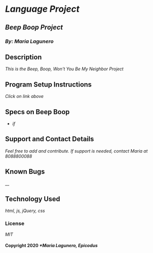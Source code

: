 # _***Language Project***_

## _**Beep Boop Project**_

### _By: Maria Lagunero_

## **Description**

_This is the Beep, Boop, Won't You Be My Neighbor Project_

## **Program Setup Instructions**

_Click on link above_

## Specs on Beep Boop

* _if_

## **Support and Contact Details**

_Feel free to add and contribute. If support is needed, contact Maria at 8088800088_

## **Known Bugs**

__

## **Technology Used**

_html, js, jQuery, css_

### **License**

*MIT*

#### Copyright 2020 _*Maria Lagunero, Epicodus_
